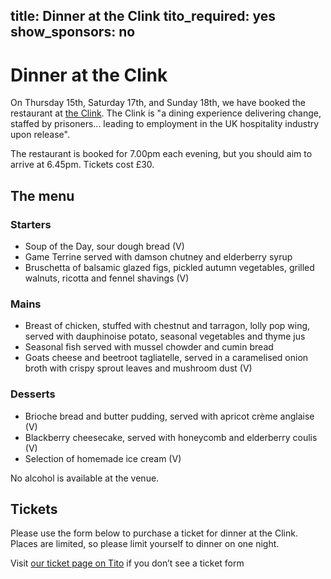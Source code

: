 title: Dinner at the Clink
tito_required: yes
show_sponsors: no
---

# Dinner at the Clink

On Thursday 15th, Saturday 17th, and Sunday 18th, we have booked the restaurant at [the Clink](http://theclinkcharity.org/the-clink-restaurants/cardiff-wales/).
The Clink is "a dining experience delivering change, staffed by prisoners...  leading to employment in the UK hospitality industry upon release".

The restaurant is booked for 7.00pm each evening, but you should aim to arrive at 6.45pm.  Tickets cost £30.

## The menu

### Starters

* Soup of the Day, sour dough bread (V)
* Game Terrine served with damson chutney and elderberry syrup
* Bruschetta of balsamic glazed figs, pickled autumn vegetables, grilled walnuts, ricotta and fennel shavings (V)

### Mains

* Breast of chicken, stuffed with chestnut and tarragon, lolly pop wing, served with dauphinoise potato, seasonal vegetables and thyme jus
* Seasonal fish served with mussel chowder and cumin bread
* Goats cheese and beetroot tagliatelle, served in a caramelised onion broth with crispy sprout leaves and mushroom dust (V)

### Desserts

* Brioche bread and butter pudding, served with apricot crème anglaise (V)
* Blackberry cheesecake, served with honeycomb and elderberry coulis (V)
* Selection of homemade ice cream (V)


No alcohol is available at the venue.


## Tickets

Please use the form below to purchase a ticket for dinner at the Clink.  Places are limited, so please limit yourself to dinner on one night.

<tito-widget event="pyconuk/2016" releases="g52-pmhdgrm,ydilxu23boq,8lo7qq6ks-w">Visit [our ticket page on Tito](https://ti.to/pyconuk/2016) if you don’t see a ticket form</tito-widget>
